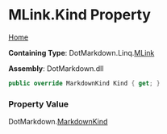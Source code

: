 <a name="_top"></a>

# MLink\.Kind Property

[Home](../../../../README.md#_top)

**Containing Type**: DotMarkdown\.Linq\.[MLink](../README.md#_top)

**Assembly**: DotMarkdown\.dll

```csharp
public override MarkdownKind Kind { get; }
```

### Property Value

DotMarkdown\.[MarkdownKind](../../../MarkdownKind/README.md#_top)

